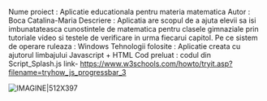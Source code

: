 Nume proiect : Aplicatie educationala pentru materia matematica
Autor : Boca Catalina-Maria
Descriere : Aplicatia are scopul de a ajuta elevii sa isi imbunatateasca cunostintele de matematica pentru clasele gimnaziale prin tutoriale video si testele de verificare in urma fiecarui capitol.
Pe ce sistem de operare ruleaza : Windows
Tehnologii folosite : Aplicatie creata cu ajutorul limbajului Javascript + HTML
Cod preluat : codul din Script_Splash.js
              link- https://www.w3schools.com/howto/tryit.asp?filename=tryhow_js_progressbar_3

![IMAGINE|512X397](https://github.com/catalinaboca/catalinaboca.github.io/edit/master/Final_Project/screen_shot.jpg)

